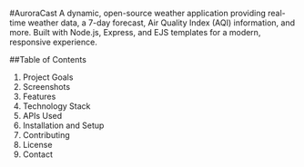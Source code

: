 #AuroraCast
A dynamic, open-source weather application providing real-time weather data, a 7-day forecast, Air Quality Index (AQI) information, and more. Built with Node.js, Express, and EJS templates for a modern, responsive experience.

##Table of Contents
1.  Project Goals
2.  Screenshots
3.  Features
4.  Technology Stack
5.  APIs Used
6.  Installation and Setup
7.  Contributing
8.  License
9.  Contact
